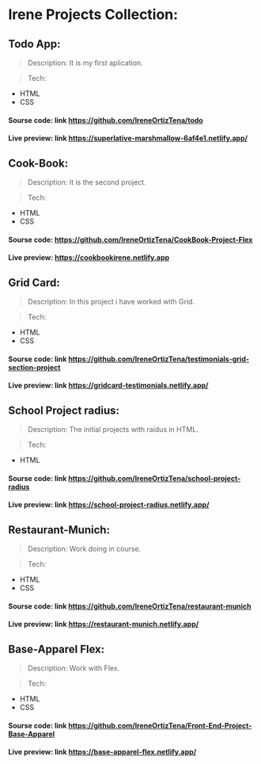 # Irene Projects Collection:

## Todo App:
> Description:
It is my first aplication.

> Tech:
- HTML
- CSS

#### Sourse code: link https://github.com/IreneOrtizTena/todo
#### Live preview: link https://superlative-marshmallow-6af4e1.netlify.app/


## Cook-Book:
> Description: 
It is the second project.

> Tech:
- HTML
- CSS

#### Sourse code: https://github.com/IreneOrtizTena/CookBook-Project-Flex
#### Live preview: https://cookbookirene.netlify.app



## Grid Card:
> Description:
In this project i have worked with Grid.



> Tech:
- HTML
- CSS

#### Sourse code: link https://github.com/IreneOrtizTena/testimonials-grid-section-project
#### Live preview: link https://gridcard-testimonials.netlify.app/


## School Project radius:
> Description: The initial projects with raidus in HTML.

> Tech:
- HTML

#### Sourse code: link https://github.com/IreneOrtizTena/school-project-radius
#### Live preview: link https://school-project-radius.netlify.app/


## Restaurant-Munich:
> Description: Work doing in course.

> Tech:
- HTML
- CSS

#### Sourse code: link https://github.com/IreneOrtizTena/restaurant-munich
#### Live preview: link https://restaurant-munich.netlify.app/

## Base-Apparel Flex:
> Description: Work with Flex.

> Tech:
- HTML
- CSS

#### Sourse code: link https://github.com/IreneOrtizTena/Front-End-Project-Base-Apparel
#### Live preview: link https://base-apparel-flex.netlify.app/